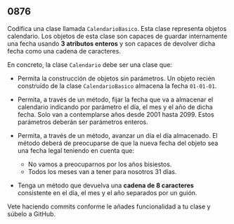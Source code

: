 ## 0876

Codifica una clase llamada `CalendarioBasico`. Esta clase representa objetos calendario. Los objetos de esta clase son capaces de guardar internamente una fecha usando __3 atributos enteros__ y son capaces de devolver dicha fecha como una cadena de caracteres. 

En concreto, la clase `Calendario` debe ser una clase que:

* Permita la construcción de objetos sin parámetros. Un objeto recién construido de la clase `CalendarioBasico` almacena la fecha `01-01-01`.

* Permita, a través de un método, fijar la fecha que va a almacenar el calendario indicando por parámetro el día, el mes y el año de dicha fecha. Solo van a contemplarse años desde 2001 hasta 2099. Estos parámetros deberán ser parámetros enteros.

* Permita, a través de un método, avanzar un día el día almacenado. El método deberá de preocuparse de que la nueva fecha del objeto sea una fecha legal teniendo en cuenta que:

  * No vamos a preocuparnos por los años bisiestos.
  * Todos los meses van a tener para nosotros 31 días.  

* Tenga un método que devuelva una __cadena de 8 caracteres__ consistente en el día, el mes y el año separados por un guión.

Vete haciendo commits conforme le añades funcionalidad a tu clase y súbelo a GitHub.
